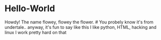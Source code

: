 # Hello-World
Howdy! The name flowey, flowey the flower. # You probely know it's from undertale.. anyway, it's fun to say like this
I like python, HTML, hacking and linux
I work pretty hard on that
